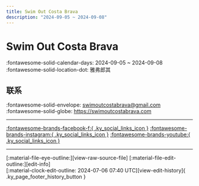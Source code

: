 ```yaml
---
title: Swim Out Costa Brava
description: "2024-09-05 ~ 2024-09-08"
---
```


# Swim Out Costa Brava 

:fontawesome-solid-calendar-days: 2024-09-05 ~ 2024-09-08  
:fontawesome-solid-location-dot: 雅弗郎其  

## 联系

:fontawesome-solid-envelope: <swimoutcostabrava@gmail.com>  
:fontawesome-solid-globe: <https://swimoutcostabrava.com>  

---

 [:fontawesome-brands-facebook-f:{ .ky_social_links_icon }](https://www.facebook.com/swimoutcostabrava) [:fontawesome-brands-instagram:{ .ky_social_links_icon }](https://instagram.com/swimoutcostabrava) [:fontawesome-brands-youtube:{ .ky_social_links_icon }](https://youtube.com/@windyhoppers)

---

<div class="ky_page_footer" markdown>
<div class="ky_page_footer_trailing" markdown="span">
[:material-file-eye-outline:][view-raw-source-file]
[:material-file-edit-outline:][edit-info]
</div>
<div class="ky_page_footer_leading" markdown="span">
[:material-clock-edit-outline: 2024-07-06 07:40 UTC][view-edit-history]{ .ky_page_footer_history_button }
</div>
</div>

[view-raw-source-file]: https://github.com/swingdance/events/blob/main/2024/es_ES/swim-out-costa-brava-2024.json "查看原始源文件"
[edit-info]: https://github.com/swingdance/events/issues/new?assignees=&labels=update+event&projects=&template=03-update_entity.yml&title=%5B2024%2Fes_ES%5D%20Update%20Event%3A%20Swim%20Out%20Costa%20Brava&region=es_ES&year=2024&id=swim-out-costa-brava-2024&name=Swim%20Out%20Costa%20Brava&org_id= "编辑信息"

[view-edit-history]: https://github.com/swingdance/events/commits/main/2024/es_ES/swim-out-costa-brava-2024.json "查看编辑历史"
